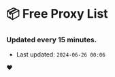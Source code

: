 # :package: Free Proxy List
### Updated every 15 minutes.

- Last updated: `2024-06-26 00:06`

:heart:
